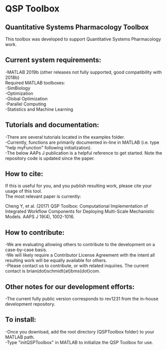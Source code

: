 QSP Toolbox
=============
Quantitative Systems Pharmacology Toolbox
-------------

This toolbox was developed to support Quantitative Systems Pharmacology work.

## Current system requirements:
-MATLAB 2019b (other releases not fully supported, good compatibility with 2018b)  
 Required MATLAB toolboxes:  
  -SimBiology  
  -Optimization  
  -Global Optimization  
  -Parallel Computing  
  -Statistics and Machine Learning  

## Tutorials and documentation:
-There are several tutorials located in the examples folder.  
-Currently, functions are primarily documented in-line in MATLAB (i.e. type "help myFunction" following initialization).  
-The below AAPs J publication is a helpful reference to get started.  Note the repository code is updated since the paper.

## How to cite:
If this is useful for you, and you publish resulting work, please cite your usage of this tool.  
The most relevant paper is currently:

Cheng Y, et al. (2017) QSP Toolbox: Computational Implementation of Integrated 
Workflow Components for Deploying Multi-Scale Mechanistic Models.  AAPS J 19(4), 1002-1016.

## How to contribute:
-We are evaluating allowing others to contribute to the development on a case-by-case basis.  
-We will likely require a Contributor License Agreement with the intent all resulting work will be equally available for others.  
-Please contact us to contribute, or with related inquiries.  The current contact is brian(dot)schmidt{at}bms{dot}com.

## Other notes for our development efforts:
-The current fully public version corresponds to rev1231 from the in-house development repository.

## To install:
-Once you download, add the root directory (QSPToolbox folder) to your MATLAB path.  
-Type "initQSPToolbox" in MATLAB to initialize the QSP Toolbox for use.
